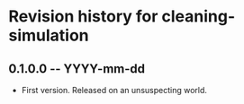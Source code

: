 # Revision history for cleaning-simulation

## 0.1.0.0 -- YYYY-mm-dd

* First version. Released on an unsuspecting world.
